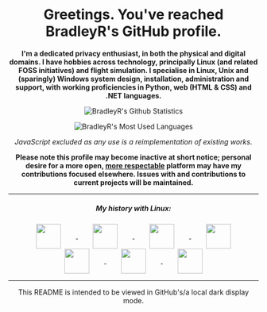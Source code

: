 <h1 align="center">Greetings. You've reached BradleyR's GitHub profile.</h1>
<p align="center"><b>I'm a dedicated privacy enthusiast, in both the physical and digital domains. I have hobbies across technology, principally Linux (and related FOSS initiatives) and flight simulation. I specialise in Linux, Unix and (sparingly) Windows system design, installation, administration and support, with working proficiencies in  Python, web (HTML & CSS) and .NET languages. </b></p>

<p align="center">
<img align="center" src="https://github-readme-stats.vercel.app/api?username=bradley-r&show_icons=true&count_private=true&custom_title=BradleyR's%20Github%20Statistics&theme=dark&include_all_commits=true&icon_color=ffffff" alt="BradleyR's Github Statistics" />
</p>
<p align="center">
<img align="center" src="https://github-readme-stats.vercel.app/api/top-langs/?username=bradley-r&theme=dark&hide=javascript&custom_title=BradleyR's%20Most%20Used%20Languages&card_width=465" alt="BradleyR's Most Used Languages" /> 
</p>
<p align="center"><i>JavaScript excluded as any use is a reimplementation of existing works.</i></p>
<p align="center"><b>Please note this profile may become inactive at short notice; personal desire for a more open, <a href="https://github.com/drop-ice/dear-github-2.0">more respectable</a> platform may have my contributions focused elsewhere. Issues with and contributions to current projects will be maintained.</b></p>
<hr>
<h5 align="center">My history with Linux:</h5>
<p align="center">
<a href="https://ubuntu.com/">
  <img align="center" src="https://raw.githubusercontent.com/bradley-r/bradley-r/main/icons/os_ubuntu.png"  width="50" height="50" hspace=30/>
</a>
<a href="https://linuxmint.com/">
  <img align="center" src="https://raw.githubusercontent.com/bradley-r/bradley-r/main/icons/os_linuxmint_alt.png" width="50" height="50" hspace=30/>
</a>
 <a href="https://getfedora.org/">
  <img align="center" src="https://raw.githubusercontent.com/bradley-r/bradley-r/main/icons/os_fedora.png"  width="50" height="50" hspace=30/>
</a>
<a href="https://www.opensuse.org/">
  <img align="center" src="https://raw.githubusercontent.com/bradley-r/bradley-r/main/icons/os_opensuse.png" width="50" height="50" hspace=30/>
</a>
<a href="https://voidlinux.org/">
  <img align="center" src="https://raw.githubusercontent.com/bradley-r/bradley-r/main/icons/os_void.png" width="50" height="50" hspace=30/>
</a>
 <a href="https://getsol.us/home/">
  <img align="center" src="https://raw.githubusercontent.com/bradley-r/bradley-r/main/icons/os_solus.png"  width="50" height="50" hspace=30/>
</a>
<a href="https://endeavouros.com/">
  <img align="center" src="https://raw.githubusercontent.com/bradley-r/bradley-r/main/icons/os_endeavouros.png" width="50" height="50" hspace=30/>
  </a>
</p>
<hr>
<p align="center">This README is intended to be viewed in GitHub's/a local dark display mode.</p>
